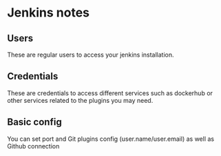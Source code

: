 # Jenkins notes

## Users
These are regular users to access your jenkins installation.

## Credentials
These are credentials to access different services such as dockerhub or other services related to the plugins you may need.

## Basic config
You can set port and Git plugins config (user.name/user.email)
as well as Github connection

